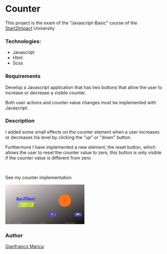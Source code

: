 <h1>Counter</h1>
<p>This project is the exam of the "Javascript-Basic" course of the <a href="https://start2impact.it">Start2Impact</a> University</p>
<h3>Technologies:</h3>
<ul>
    <li>Javascript</li>
    <li>Html</li>
    <li>Scss</li>
</ul>
<h3>Requirements</h3>
<p>Develop a Javascript application that has two buttons that allow the user to increase or decrease a visible counter.</p>
<p>Both user actions and counter value changes must be implemented with Javascript.</p>
<h3>Description</h3>
<p>I added some small effects on the counter element when a user increases or decreases his level by clicking the "up" or "down" button.</p>
<p>Furthermore I have implemented a new element, the reset button, which allows the user to reset the counter value to zero, this button is only visible if the counter value is different from zero</p>
<br>
<p>See my counter implementation</p>
<a href="https://gianfrancoman.github.io/progetto-js-basic/" target="_blank">
    <img src="./assets/images/counter-miature.jpg" alt="counter miniature">
</a>
<h3>Author</h3>
<p><a href="https://github.com/GianfrancoMan">Gianfranco Manca</a></p>
